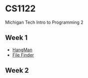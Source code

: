 # CS1122
Michigan Tech Intro to Programming 2

## Week 1 
* [HangMan](https://github.com/JakeEMuller/CS1122-MTU/blob/master/Week%201/Hangman/src/HangMan.java)
* [File Finder](https://github.com/JakeEMuller/CS1122-MTU/blob/master/Week%201/Find/src/Find.java)
## Week 2
